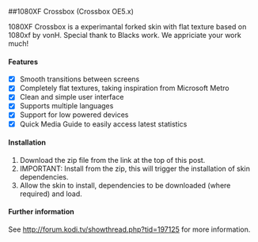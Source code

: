 ##1080XF Crossbox (Crossbox OE5.x)

1080XF Crossbox is a experimantal forked skin with flat texture based on 1080xf by vonH. Special thank to Blacks work. We appriciate your work much!

#### Features

- [x] Smooth transitions between screens
- [x] Completely flat textures, taking inspiration from Microsoft Metro
- [x] Clean and simple user interface
- [x] Supports multiple languages
- [x] Support for low powered devices
- [x] Quick Media Guide to easily access latest statistics

#### Installation
1. Download the zip file from the link at the top of this post.
2. IMPORTANT: Install from the zip, this will trigger the installation of skin dependencies.
3. Allow the skin to install, dependencies to be downloaded (where required) and load.

#### Further information
See http://forum.kodi.tv/showthread.php?tid=197125 for more information.

